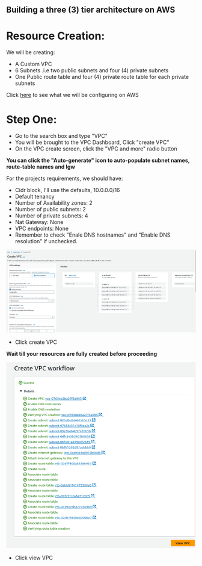 ## Building a three (3) tier architecture on AWS ##

# Resource Creation:

We will be creating:
- A Custom VPC
- 6 Subnets .i.e two public subnets and four (4) private subnets
- One Public route table and four (4) private route table for each private subnets

Click [here](/level-two/images/AWS-Architecture-Diagram%20.jpeg) to see what we will be configuring on AWS

# Step One:
* Go to the search box and type "VPC"
* You will be brought to the VPC Dashboard, Click "create VPC"
* On the VPC create screen, click the  "VPC and more" radio button 

**You can click the "Auto-generate" icon to auto-populate subnet names, route-table names and Igw**

For the projects requirements, we should have:
* Cidr block, I'll use the defaults, 10.0.0.0/16
* Default tenancy
* Number of Availability zones: 2
* Number of public subnets: 2
* Number of private subnets: 4
* Nat Gateway: None
* VPC endpoints: None
* Remember to check "Enale DNS hostnames" and "Enable DNS resolution" if unchecked.

![image2](/level-two/images/dcgmedia-vpc.png)

* Click create VPC

**Wait till your resources are fully created before proceeding**

![image3](/level-two/images/view-vpc.png)

* Click view VPC